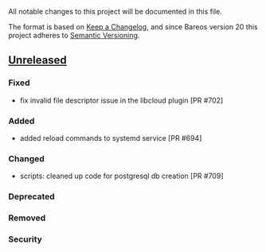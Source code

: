 All notable changes to this project will be documented in this file.

The format is based on [Keep a Changelog](https://keepachangelog.com/en/1.0.0/),
and since Bareos version 20 this project adheres to [Semantic Versioning](https://semver.org/spec/v2.0.0.html).

## [Unreleased]

### Fixed
- fix invalid file descriptor issue in the libcloud plugin [PR #702]

### Added
- added reload commands to systemd service [PR #694]

### Changed
- scripts: cleaned up code for postgresql db creation [PR #709]

### Deprecated

### Removed

### Security

[unreleased]: https://github.com/bareos/bareos/tree/master
